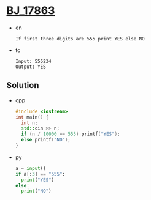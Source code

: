 # [BJ_17863](https://acmicpc.net/problem/17863)

* en

  ```en
  If first three digits are 555 print YES else NO
  ```

* tc

  ```tc
  Input: 555234
  Output: YES
  ```

## Solution

* cpp

  ```cpp
  #include <iostream>
  int main() {
    int n;
    std::cin >> n;
    if (n / 10000 == 555) printf("YES");
    else printf("NO");
  }
  ```

* py

  ```py
  a = input()
  if a[:3] == "555":
    print("YES")
  else:
    print("NO")
  ```
